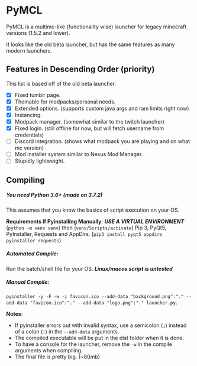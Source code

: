# PyMCL
PyMCL is a multimc-like (functionality wise) launcher for legacy minecraft versions (1.5.2 and lower).

It looks like the old beta launcher, but has the same features as many modern launchers.

## Features in Descending Order (priority)
This list is based off of the old beta launcher.

 - [x] Fixed tumblr page.
 - [x] Themable for modpacks/personal needs.
 - [x] Extended options. (supports custom java args and ram limits right now)
 - [x] Instancing.
 - [x] Modpack manager. (somewhat similar to the twitch launcher)
 - [x] Fixed login. (still offline for now, but will fetch username from credentials)
 - [ ] Discord integration. (shows what modpack you are playing and on what mc version)
 - [ ] Mod installer system similar to Nexus Mod Manager.
 - [ ] Stupidly lightweight.

## Compiling 
##### You need Python 3.6+ (made on 3.7.2)
This assumes that you know the basics of script execution on your OS.

**Requirements If Pyinstalling Manually**:
___USE A VIRTUAL ENVIRONMENT___ (`python -m venv venv`) then (`venv/Scripts/activate`)
Pip 3, PyQt5, PyInstaller, Requests and AppDirs. (`pip3 install pyqt5 appdirs pyinstaller requests`)


##### Automated Compile:
Run the batch/shell file for your OS.
___Linux/macos script is untested___

##### Manual Compile:
 `pyinstaller -y -F -w -i favicon.ico --add-data "background.png":"." --add-data "favicon.ico":"." --add-data "logo.png":"." launcher.py`.

**Notes**:
 - If pyinstaller errors out with invalid syntax, use a semicolon (`;`)
   instead of a colon (`:`) in the `--add-data` arguments.
 - The compiled executable will be put in the dist folder when it is done.
 - To have a console for the launcher, remove the `-w` in the compile arguments when compiling.
 - The final file is pretty big. (~80mb)
